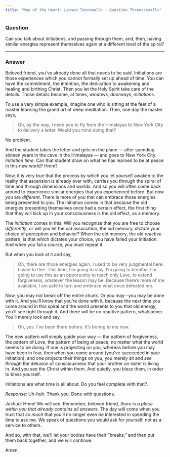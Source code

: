 ```yaml
---
title: "Way of the Heart: Lesson Ten<small> - Question Three</small>"
---
```


### Question

Can you talk about initiations, and passing through them, and,
then, having similar energies represent themselves again at a different
level of the spiral?

---

### Answer

Beloved friend, you’ve already done all that needs to be said.
Initiations are those experiences which you cannot formally set up ahead
of time. You can have the commitment, the intention, the dedication to
awakening and healing and birthing Christ. Then you let the Holy Spirit
take care of the details. Those details become, at times, *windows,
doorways, initiations*.

To use a very simple example, imagine one who is sitting at the feet of
a master learning the grand art of deep meditation. Then, one day the
master says,

> Oh, by the way, I need you to fly from the Himalayas to New York City to
> delivery a letter. Would you mind doing that?

No problem.

And the student takes the letter and gets on the plane — after spending
sixteen years in the cave in the Himalayas — and goes to New York City.
*Initiation time*. Can that student draw on what he has learned to be at
peace in this new world? Hmm?

Now, it is very true that the process by which you let yourself awaken
to the reality that ascension is already over with, carries you through
the spiral of time and through dimensions and worlds. And so you will
often come back around to experience similar energies that you
experienced before. But now *you* are *different*. There is more of you that
can embrace those energies being presented to you. The initiation comes
in that because the old energies presenting themselves once had a
certain effect, the first thing that they will kick up in your
consciousness is the old effect, as a memory.

The *initiation* comes in this: Will you recognize that you are free to
choose *differently*, or will you let the *old* association, the *old* memory,
*dictate* your choice of perception and behavior? When the old memory, the
old reactive pattern, is that which dictates your choice, you have
failed your initiation. And when you fail a course, you must repeat it.

But when you look at it and say,

> Oh, there are those energies again. I used to be very judgmental here. I
> used to flee. This time, I’m going to stay. I’m going to breathe. I’m
> going to use this as an opportunity to teach only Love, to extend
> forgiveness, whatever the lesson may be. Because there’s more of me
> available, I am safe to turn and embrace what once defeated me.

Now, you may not break off the entire chunk. Or you may--you may be done
with it. And you’ll know that you’re done with it, because the next time
you come around in this spiral and the world presents to you that old
energy, you’ll see right through it. And there will be no reactive
pattern, whatsoever. You’ll merely look and say,

> Oh, yes. I’ve been there before. It’s boring to me now.

The new pattern will simply guide your way — the pattern of forgiveness,
the pattern of Love, the pattern of being at peace, no matter what the
world seems to be doing. If one is projecting on you, whereas before you
may have been in fear, then when you come around (you’ve succeeded in
your initiation), and one projects their things on you, you merely sit
and *see through* the delusion of consciousness that your brother on
sister is living in. And you see the Christ within them. And quietly,
you bless them, in order to bless yourself.

Initiations are what time is all about. Do you feel complete with that?.

*Response*: Uh-huh. Thank you. Done with questions.

*Jeshua*: Hmm! We will see. Remember, beloved friend, *there is a place
within you that already contains all answers*. The day will come when you
trust that *so much* that you’ll no longer even be interested in spending
the time to ask me. We speak of questions you would ask for yourself,
not as a service to others.

And so, with that, we’ll let your bodies have their “breaks,” and then
put them back together, and we will continue.

Amen.

